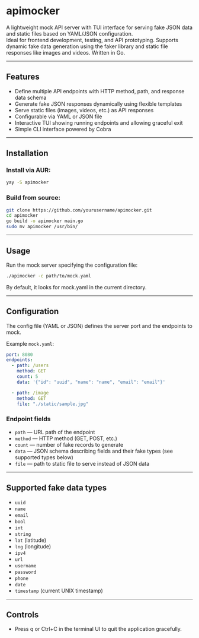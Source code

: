 # apimocker

A lightweight mock API server with TUI interface for serving fake JSON data and static files based on YAML/JSON configuration.  
Ideal for frontend development, testing, and API prototyping. Supports dynamic fake data generation using the faker library and static file responses like images and videos. Written in Go.

---

## Features

- Define multiple API endpoints with HTTP method, path, and response data schema  
- Generate fake JSON responses dynamically using flexible templates  
- Serve static files (images, videos, etc.) as API responses  
- Configurable via YAML or JSON file  
- Interactive TUI showing running endpoints and allowing graceful exit  
- Simple CLI interface powered by Cobra

---

## Installation

### Install via AUR:

```bash
yay -S apimocker
```

### Build from source:

```bash
git clone https://github.com/yourusername/apimocker.git
cd apimocker
go build -o apimocker main.go
sudo mv apimocker /usr/bin/
```

---

## Usage

Run the mock server specifying the configuration file:

```bash
./apimocker -c path/to/mock.yaml
```

By default, it looks for mock.yaml in the current directory.

---

## Configuration

The config file (YAML or JSON) defines the server port and the endpoints to mock.

Example `mock.yaml`:

```yaml
port: 8080
endpoints:
  - path: /users
    method: GET
    count: 5
    data: '{"id": "uuid", "name": "name", "email": "email"}'

  - path: /image
    method: GET
    file: "./static/sample.jpg"
```

### Endpoint fields

 - `path` — URL path of the endpoint
 - `method` — HTTP method (GET, POST, etc.)
 - `count` — number of fake records to generate
 - `data` — JSON schema describing fields and their fake types (see supported types below)
 - `file` — path to static file to serve instead of JSON data

---

## Supported fake data types

 - `uuid`
 - `name`
 - `email`
 - `bool`
 - `int`
 - `string`
 - `lat` (latitude)
 - `lng` (longitude)
 - `ipv4`
 - `url`
 - `username`
 - `password`
 - `phone`
 - `date`
 - `timestamp` (current UNIX timestamp)

---

## Controls
 - Press q or Ctrl+C in the terminal UI to quit the application gracefully.
